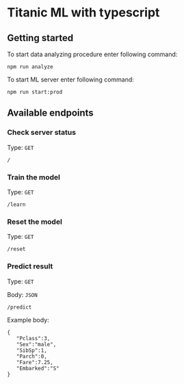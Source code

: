 # Titanic ML with typescript

## Getting started

To start data analyzing procedure enter following command:

```
npm run analyze
```

To start ML server enter following command:

```
npm run start:prod
```

## Available endpoints

### Check server status

Type: `GET`
```
/
```

### Train the model

Type: `GET`
```
/learn
```

### Reset the model

Type: `GET`
```
/reset
```

### Predict result

Type: `GET`

Body: `JSON`
```
/predict
```
Example body:
```
{
   "Pclass":3,
   "Sex":"male",
   "SibSp":1,
   "Parch":0,
   "Fare":7.25,
   "Embarked":"S"
}
```

